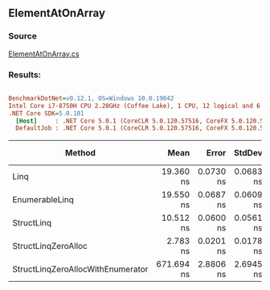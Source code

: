 ﻿## ElementAtOnArray

### Source
[ElementAtOnArray.cs](../../src/StructLinq.Benchmark/ElementAtOnArray.cs)

### Results:
``` ini

BenchmarkDotNet=v0.12.1, OS=Windows 10.0.19042
Intel Core i7-8750H CPU 2.20GHz (Coffee Lake), 1 CPU, 12 logical and 6 physical cores
.NET Core SDK=5.0.101
  [Host]     : .NET Core 5.0.1 (CoreCLR 5.0.120.57516, CoreFX 5.0.120.57516), X64 RyuJIT
  DefaultJob : .NET Core 5.0.1 (CoreCLR 5.0.120.57516, CoreFX 5.0.120.57516), X64 RyuJIT


```
|                            Method |       Mean |     Error |    StdDev | Ratio | RatioSD |  Gen 0 | Gen 1 | Gen 2 | Allocated |
|---------------------------------- |-----------:|----------:|----------:|------:|--------:|-------:|------:|------:|----------:|
|                              Linq |  19.360 ns | 0.0730 ns | 0.0683 ns |  1.00 |    0.00 |      - |     - |     - |         - |
|                    EnumerableLinq |  19.550 ns | 0.0687 ns | 0.0609 ns |  1.01 |    0.01 |      - |     - |     - |         - |
|                        StructLinq |  10.512 ns | 0.0600 ns | 0.0561 ns |  0.54 |    0.00 | 0.0068 |     - |     - |      32 B |
|               StructLinqZeroAlloc |   2.783 ns | 0.0201 ns | 0.0178 ns |  0.14 |    0.00 |      - |     - |     - |         - |
| StructLinqZeroAllocWithEnumerator | 671.694 ns | 2.8806 ns | 2.6945 ns | 34.70 |    0.17 |      - |     - |     - |         - |
